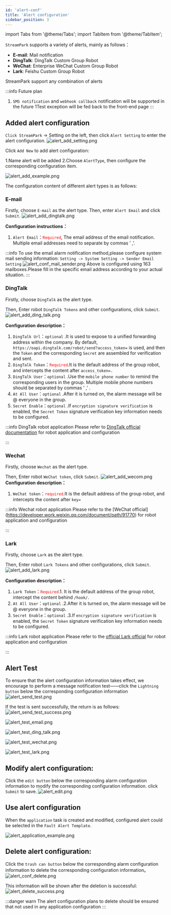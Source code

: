 ```yaml
---
id: 'alert-conf'
title: 'Alert configuration'
sidebar_position: 3
---
```


import Tabs from '@theme/Tabs';
import TabItem from '@theme/TabItem';

`StreamPark` supports a variety of alerts, mainly as follows：

* **E-mail**: Mail notification
* **DingTalk**: DingTalk Custom Group Robot
* **WeChat**: Enterprise WeChat Custom Group Robot
* **Lark**: Feishu Custom Group Robot

StreamPark support any combination of alerts

:::info Future plan

1. `SMS notification` and `webhook callback` notification will be supported in the future
   1Test exception will be fed back to the front-end page
   :::

## Added alert configuration

`Click StreamPark` -> Setting on the left, then click `Alert Setting` to enter the alert configuration.
![alert_add_setting.png](/doc/image/alert/alert_add_setting.png)

Click `Add New` to add alert configuration:

1.Name alert will be added
2.Choose `AlertType`, then configure the corresponding configuration item.

![alert_add_example.png](/doc/image/alert/alert_add_example.png)

The configuration content of different alert types is as follows:

### E-mail

Firstly, choose `E-mail` as the alert type.
Then, enter `Alert Email` and click `Submit`.
![alert_add_dingtalk.png](/doc/image/alert/alert_add_email.png)

**Configuration instructions：**

1. `Alert Email`：<font color='red'>`Required`</font>, The email address of the email notification. Multiple email
   addresses need to separate by commas ’ ,’.

:::info
To use the email alarm notification method,please configure system mail sending
information: `Setting -> System Setting -> Sender Email Setting`
![alert_conf_mail_sender.png](/doc/image/alert/alert_conf_mail_sender.png)
Above is configured using 163 mailboxes.Please fill in the specific email address according to your actual situation.
:::

### DingTalk

Firstly, choose `DingTalk` as the alert type.

Then, Enter robot `DingTalk Tokens` and other configurations, click `Submit`.
![alert_add_ding_talk.png](/doc/image/alert/alert_add_ding_talk.png)

**Configuration description：**

1. `DingTalk Url`：`optional` .It is used to expose to a unified forwarding address within the company. By
   default, `https://oapi.dingtalk.com/robot/send?access_token=` is used, and then the `Token` and the
   corresponding `Secret` are assembled for verification and sent.
2. `DingTalk Token`：<font color='red'>`Required`</font>.It is the default address of the group robot, and intercepts the
   content after `access_token=.`
3. `DingTalk User`：`optional` .Use the `mobile phone number` to remind the corresponding users in the group. Multiple
   mobile phone numbers should be separated by commas ’ ,’ .
4. `At All User`：`optional` .After it is turned on, the alarm message will be @ everyone in the group.
5. `Secret Enable`：`optional` .If `encryption signature verification` is enabled, the `Secret Token` signature
   verification key information needs to be configured.


:::info DingTalk robot application
Please refer to [DingTalk official documentation](https://open.dingtalk.com/document/group/custom-robot-access) for robot application and configuration

:::

### Wechat

Firstly, choose `Wechat` as the alert type.

Then, Enter robot `WeChat token`, click `Submit`.
![alert_add_wecom.png](/doc/image/alert/alert_add_wecom.png)
**Configuration description：**

1. `WeChat token`：<font color='red'>`required`</font>.It is the default address of the group robot, and intercepts the content after `key=`

:::info Wechat robot application
Please refer to the [WeChat official] (https://developer.work.weixin.qq.com/document/path/91770) for robot application and configuration

:::

### Lark

Firstly, choose `Lark` as the alert type.

Then, Enter robot `Lark Tokens` and other configurations, click `Submit`.
![alert_add_lark.png](/doc/image/alert/alert_add_lark.png)

**Configuration description：**

1. `Lark Token`：<font color='red'>`Required`</font>.1. It is the default address of the group robot, intercept the content behind `/hook/`.
2. `At All User`：`optional` .2.After it is turned on, the alarm message will be @ everyone in the group.
3. `Secret Enable`：`optional` .3.If `encryption signature verification` is enabled, the `Secret Token` signature verification key information needs to be configured.

:::info Lark robot application
Please refer to the [official Lark official](https://open.feishu.cn/document/uAjLw4CM/ukTMukTMukTM/bot-v3/bot-overview ) for robot application and configuration

:::

## Alert Test

To ensure that the alert configuration information takes effect, we encourage to perform a message notification test——click the `Lightning button` below the corresponding configuration information
![alert_send_test.png](/doc/image/alert/alert_send_test.png)

If the test is sent successfully, the return is as follows:
![alert_send_test_success.png](/doc/image/alert/alert_send_test_success.png)

<Tabs>
<TabItem value="E-mail" label="E-mail" default>

![alert_test_email.png](/doc/image/alert/alert_test_email.png)
</TabItem>

<TabItem value="Ding Talk" label="Ding Talk">

![alert_test_ding_talk.png](/doc/image/alert/alert_test_ding_talk.png)
</TabItem>

<TabItem value="Wechat" label="Wechat">

![alert_test_wechat.png](/doc/image/alert/alert_test_wechat.png)
</TabItem>

<TabItem value="Lark" label="Lark">

![alert_test_lark.png](/doc/image/alert/alert_test_lark.png)
</TabItem>
</Tabs>

## Modify alert configuration:

Click the `edit button` below the corresponding alarm configuration information to modify the corresponding configuration information. click `Submit` to save.
![alert_edit.png](/doc/image/alert/alert_edit.png)

## Use alert configuration

When the `application` task is created and modified, configured alert could be selected in the `Fault Alert Template`.

![alert_application_example.png](/doc/image/alert/alert_application_example.png)

## Delete alert configuration:

Click the `trash can button` below the corresponding alarm configuration information to delete the corresponding configuration information。
![alert_conf_delete.png](/doc/image/alert/alert_conf_delete.png)

This information will be shown after the deletion is successful:
![alert_delete_success.png](/doc/image/alert/alert_delete_success.png)

:::danger warn
The alert configuration plans to delete  should be ensured that not used in any application configuration
:::



